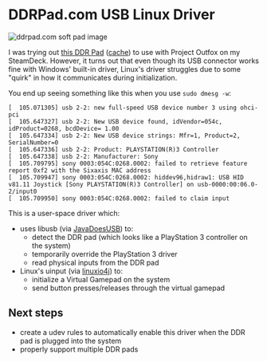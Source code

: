 # DDRPad.com USB Linux Driver

![ddrpad.com soft pad image](https://web.archive.org/web/20250921040257/https://ddrpad.com/cdn/shop/files/IMG_3266-Photoroom.png-Photoroom_941718f7-f967-47e8-9e4a-4b7160ac4cb0_480x.png?v=1746740255)

I was trying
out [this DDR Pad](https://ddrpad.com/products/stepmania-soft-pad-1) ([cache](https://web.archive.org/web/20250921040257/https://ddrpad.com/products/stepmania-soft-pad-1))
to use with Project Outfox on my SteamDeck. However, it turns out that even though its USB connector works fine with
Windows' built-in driver, Linux's driver struggles due to some "quirk" in how it communicates during initialization.

You end up seeing something like this when you use `sudo dmesg -w`:

```
[  105.071305] usb 2-2: new full-speed USB device number 3 using ohci-pci
[  105.647327] usb 2-2: New USB device found, idVendor=054c, idProduct=0268, bcdDevice= 1.00
[  105.647334] usb 2-2: New USB device strings: Mfr=1, Product=2, SerialNumber=0
[  105.647336] usb 2-2: Product: PLAYSTATION(R)3 Controller
[  105.647338] usb 2-2: Manufacturer: Sony
[  105.709795] sony 0003:054C:0268.0002: failed to retrieve feature report 0xf2 with the Sixaxis MAC address
[  105.709947] sony 0003:054C:0268.0002: hiddev96,hidraw1: USB HID v81.11 Joystick [Sony PLAYSTATION(R)3 Controller] on usb-0000:00:06.0-2/input0
[  105.709950] sony 0003:054C:0268.0002: failed to claim input
```

This is a user-space driver which:

* uses libusb (via [JavaDoesUSB](https://github.com/manuelbl/JavaDoesUSB)) to:
    * detect the DDR pad (which looks like a PlayStation 3 controller on the system)
    * temporarily override the PlayStation 3 driver
    * read physical inputs from the DDR pad
* Linux's uinput (via [linuxio4j](https://github.com/bithatch/linuxio4j)) to:
    * initialize a Virtual Gamepad on the system
    * send button presses/releases through the virtual gamepad

## Next steps

* create a udev rules to automatically enable this driver when the DDR pad is plugged into the system
* properly support multiple DDR pads
